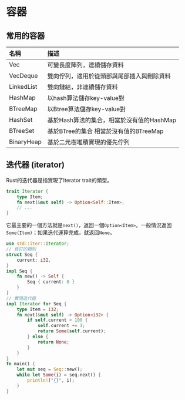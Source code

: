 # 容器

## 常用的容器

| 名稱 | 描述 |
| :--- | :--- |
| Vec | 可變長度陣列，連續儲存資料 |
| VecDeque | 雙向佇列，適用於從頭部與尾部插入與刪除資料 |
| LinkedList | 雙向鏈結，非連續儲存資料 |
| HashMap | 以hash算法儲存key-value對 |
| BTreeMap | 以Btree算法儲存key-value對 |
| HashSet | 基於Hash算法的集合，相當於沒有值的HashMap |
| BTreeSet | 基於BTree的集合 相當於沒有值的BTreeMap |
| BinaryHeap | 基於二元樹堆積實現的優先佇列 |

## 迭代器 \(iterator\)

Rust的迭代器是指實現了Iterator trait的類型。

```rust
trait Iterator {
    type Item;
    fn next(&mut self) -> Option<Self::Item>;
    // ...
}
```

它最主要的一個方法就是`next()`，返回一個`Option<Item>`。一般情況返回`Some(Item)`；如果迭代運算完成，就返回`None`。

```rust
use std::iter::Iterator;
// 自訂的類別
struct Seq {
    current: i32,
}
impl Seq {
    fn new() -> Self {
        Seq { current: 0 }
    }
}
// 實現迭代器
impl Iterator for Seq {
    type Item = i32;
    fn next(&mut self) -> Option<i32> {
        if self.current < 100 {
            self.current += 1;
            return Some(self.current);
        } else {
            return None;
        }
    }
}
fn main() {
    let mut seq = Seq::new();
    while let Some(i) = seq.next() {
        println!("{}", i);
    }
}
```

